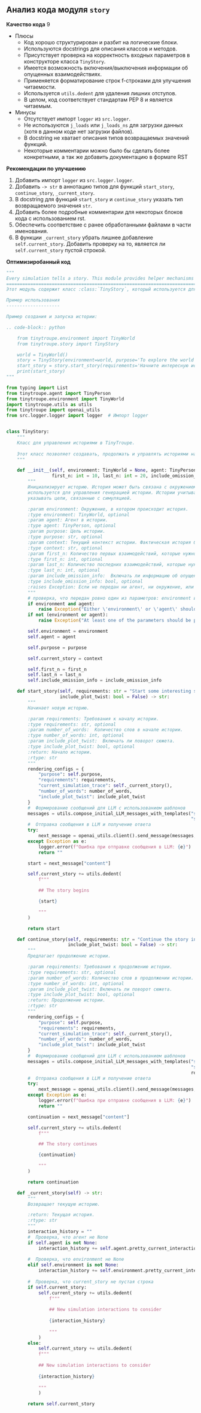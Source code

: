 ## Анализ кода модуля `story`

**Качество кода**
9
 -  Плюсы
    - Код хорошо структурирован и разбит на логические блоки.
    - Используются docstrings для описания классов и методов.
    - Присутствует проверка на корректность входных параметров в конструкторе класса `TinyStory`.
    - Имеется возможность включения/выключения информации об опущенных взаимодействиях.
    - Применяется форматирование строк f-строками для улучшения читаемости.
    - Используется `utils.dedent` для удаления лишних отступов.
    - В целом, код соответствует стандартам PEP 8 и является читаемым.
 -  Минусы
    - Отсутствует импорт `logger` из `src.logger`.
    - Не используются `j_loads` или `j_loads_ns` для загрузки данных (хотя в данном коде нет загрузки файлов).
    - В docstring не хватает описания типов возвращаемых значений функций.
    - Некоторые комментарии можно было бы сделать более конкретными, а так же добавить документацию в формате RST

**Рекомендации по улучшению**

1.  Добавить импорт `logger` из `src.logger.logger`.
2.  Добавить `-> str` в аннотацию типов для функций `start_story`, `continue_story`, `_current_story`.
3.  В docstring для функций `start_story` и `continue_story` указать тип возвращаемого значения `str`.
4.  Добавить более подробные комментарии для некоторых блоков кода с использованием rst.
5.  Обеспечить соответствие с ранее обработанными файлами в части именования.
6.  В функции `_current_story` убрать лишнее добавление `self.current_story`. Добавить проверку на то, является ли `self.current_story` пустой строкой.

**Оптимизиробанный код**

```python
"""
Every simulation tells a story. This module provides helper mechanisms to help with crafting appropriate stories in TinyTroupe.
============================================================================================================================
Этот модуль содержит класс :class:`TinyStory`, который используется для создания и управления историями в симуляциях TinyTroupe.

Пример использования
--------------------

Пример создания и запуска истории:

.. code-block:: python

    from tinytroupe.environment import TinyWorld
    from tinytroupe.story import TinyStory

    world = TinyWorld()
    story = TinyStory(environment=world, purpose='To explore the world')
    start_story = story.start_story(requirements='Начните интересную историю о мире.')
    print(start_story)
"""

from typing import List
from tinytroupe.agent import TinyPerson
from tinytroupe.environment import TinyWorld
import tinytroupe.utils as utils
from tinytroupe import openai_utils
from src.logger.logger import logger  # Импорт logger


class TinyStory:
    """
    Класс для управления историями в TinyTroupe.
    
    Этот класс позволяет создавать, продолжать и управлять историями на основе взаимодействий агентов или окружения.
    """

    def __init__(self, environment: TinyWorld = None, agent: TinyPerson = None, purpose: str = "Be a realistic simulation.", context: str = "",
                 first_n: int = 10, last_n: int = 20, include_omission_info: bool = True) -> None:
        """
        Инициализирует историю. История может быть связана с окружением или агентом. Также имеет цель, которая
        используется для управления генерацией истории. Истории учитывают, что они связаны с симуляциями, поэтому можно
        указывать цели, связанные с симуляцией.

        :param environment: Окружение, в котором происходит история.
        :type environment: TinyWorld, optional
        :param agent: Агент в истории.
        :type agent: TinyPerson, optional
        :param purpose: Цель истории.
        :type purpose: str, optional
        :param context: Текущий контекст истории. Фактическая история будет добавлена к этому контексту.
        :type context: str, optional
        :param first_n: Количество первых взаимодействий, которые нужно включить в историю.
        :type first_n: int, optional
        :param last_n: Количество последних взаимодействий, которые нужно включить в историю.
        :type last_n: int, optional
        :param include_omission_info:  Включать ли информацию об опущенных взаимодействиях.
        :type include_omission_info: bool, optional
        :raises Exception: Если не передан ни агент, ни окружение, или переданы оба параметра.
        """
        # проверка, что передан ровно один из параметров: environment или agent
        if environment and agent:
            raise Exception("Either \'environment\' or \'agent\' should be provided, not both")
        if not (environment or agent):
            raise Exception("At least one of the parameters should be provided")

        self.environment = environment
        self.agent = agent

        self.purpose = purpose

        self.current_story = context

        self.first_n = first_n
        self.last_n = last_n
        self.include_omission_info = include_omission_info

    def start_story(self, requirements: str = "Start some interesting story about the agents.", number_of_words: int = 100,
                    include_plot_twist: bool = False) -> str:
        """
        Начинает новую историю.

        :param requirements: Требования к началу истории.
        :type requirements: str, optional
        :param number_of_words:  Количество слов в начале истории.
        :type number_of_words: int, optional
        :param include_plot_twist:  Включать ли поворот сюжета.
        :type include_plot_twist: bool, optional
        :return: Начало истории.
        :rtype: str
        """
        rendering_configs = {
            "purpose": self.purpose,
            "requirements": requirements,
            "current_simulation_trace": self._current_story(),
            "number_of_words": number_of_words,
            "include_plot_twist": include_plot_twist
        }
        #  Формирование сообщений для LLM с использованием шаблонов
        messages = utils.compose_initial_LLM_messages_with_templates("story.start.system.mustache",
                                                                     "story.start.user.mustache", rendering_configs)
        #  Отправка сообщения в LLM и получение ответа
        try:
            next_message = openai_utils.client().send_message(messages, temperature=1.5)
        except Exception as e:
            logger.error(f"Ошибка при отправке сообщения в LLM: {e}")
            return ""

        start = next_message["content"]

        self.current_story += utils.dedent(
            f"""

            ## The story begins

            {start}

            """
        )

        return start

    def continue_story(self, requirements: str = "Continue the story in an interesting way.", number_of_words: int = 100,
                       include_plot_twist: bool = False) -> str:
        """
        Предлагает продолжение истории.

        :param requirements: Требования к продолжению истории.
        :type requirements: str, optional
        :param number_of_words: Количество слов в продолжении истории.
        :type number_of_words: int, optional
        :param include_plot_twist: Включать ли поворот сюжета.
        :type include_plot_twist: bool, optional
        :return: Продолжение истории.
        :rtype: str
        """
        rendering_configs = {
            "purpose": self.purpose,
            "requirements": requirements,
            "current_simulation_trace": self._current_story(),
            "number_of_words": number_of_words,
            "include_plot_twist": include_plot_twist
        }
        #  Формирование сообщений для LLM с использованием шаблонов
        messages = utils.compose_initial_LLM_messages_with_templates("story.continuation.system.mustache",
                                                                     "story.continuation.user.mustache",
                                                                     rendering_configs)
        #  Отправка сообщения в LLM и получение ответа
        try:
            next_message = openai_utils.client().send_message(messages, temperature=1.5)
        except Exception as e:
            logger.error(f"Ошибка при отправке сообщения в LLM: {e}")
            return ""

        continuation = next_message["content"]

        self.current_story += utils.dedent(
            f"""

            ## The story continues

            {continuation}

            """
        )

        return continuation

    def _current_story(self) -> str:
        """
        Возвращает текущую историю.

        :return: Текущая история.
        :rtype: str
        """
        interaction_history = ""
        #  Проверка, что агент не None
        if self.agent is not None:
            interaction_history += self.agent.pretty_current_interactions(first_n=self.first_n, last_n=self.last_n,
                                                                          include_omission_info=self.include_omission_info)
        #  Проверка, что environment не None
        elif self.environment is not None:
            interaction_history += self.environment.pretty_current_interactions(first_n=self.first_n, last_n=self.last_n,
                                                                              include_omission_info=self.include_omission_info)
        #  Проверка, что current_story не пустая строка
        if self.current_story:
            self.current_story += utils.dedent(
                f"""
    
                ## New simulation interactions to consider
    
                {interaction_history}
    
                """
            )
        else:
            self.current_story += utils.dedent(
            f"""
    
            ## New simulation interactions to consider
    
            {interaction_history}
    
            """
            )

        return self.current_story